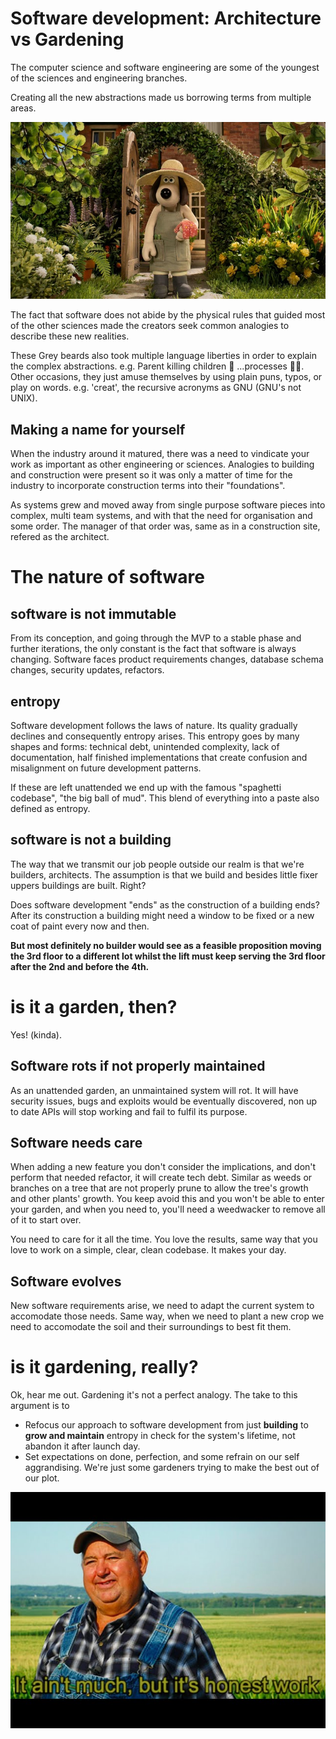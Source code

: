 
# Software development: Architecture vs Gardening

The computer science and software engineering are some of the youngest of the sciences and engineering branches.

Creating all the new abstractions made us borrowing terms from multiple areas.

<img src="/thoughts-photos/gromit-gardener.png" max-width="600px" padding="3em"/>

The fact that software does not abide by the physical rules that guided most of the other sciences made the creators seek common analogies to describe these new realities. 

These Grey beards also took multiple language liberties in order to explain the complex abstractions. e.g. Parent killing children 😬 ...processes 😮‍💨.
Other occasions, they just amuse themselves by using plain puns, typos, or play on words. e.g. 'creat', the recursive acronyms as GNU (GNU's not UNIX).

## Making a name for yourself

When the industry around it matured, there was a need to vindicate your work as important as other engineering or sciences. Analogies to building and construction were present so it was only a matter of time for the industry to incorporate construction terms into their "foundations". 

As systems grew and moved away from single purpose software pieces into complex, multi team systems, and with that the need for organisation and some order. The manager of that order was, same as in a construction site, refered as the architect.

# The nature of software

## software is not immutable

From its conception, and going through the MVP to a stable phase and further iterations, the only constant is the fact that software is always changing.
Software faces product requirements changes, database schema changes, security updates, refactors.

## entropy 

Software development follows the laws of nature. Its quality gradually declines and consequently entropy arises. 
This entropy goes by many shapes and forms: technical debt, unintended complexity, lack of documentation, half finished implementations that create confusion and misalignment on future development patterns.

If these are left unattended we end up with the famous "spaghetti codebase", "the big ball of mud". This blend of everything into a paste also defined as entropy.

## software is not a building

The way that we transmit our job people outside our realm is that we're builders, architects. The assumption is that we build and besides little fixer uppers buildings are built. Right?

Does software development "ends" as the construction of a building ends? 
After its construction a building might need a window to be fixed or a new coat of paint every now and then. 

**But most definitely no builder would see as a feasible proposition moving the 3rd floor to a different lot whilst the lift must keep serving the 3rd floor after the 2nd and before the 4th.**

# is it a garden, then? 

Yes! (kinda).

## Software rots if not properly maintained 

As an unattended garden, an unmaintained system will rot. It will have security issues, bugs and exploits would be eventually discovered, non up to date APIs will stop working and fail to fulfil its purpose.

## Software needs care

When adding a new feature you don't consider the implications, and don't perform that needed refactor, it will create tech debt. Similar as weeds or branches on a tree that are not properly prune to allow the tree's growth and other plants' growth. You keep avoid this and you won't be able to enter your garden, and when you need to, you'll need a weedwacker to remove all of it to start over.

You need to care for it all the time.
You love the results, same way that you love to work on a simple, clear, clean codebase. It makes your day.

## Software evolves

New software requirements arise, we need to adapt the current system to accomodate those needs.
Same way, when we need to plant a new crop we need to accomodate the soil and their surroundings to best fit them. 

# is it gardening, really?  

Ok, hear me out. Gardening it's not a perfect analogy. The take to this argument is to

 - Refocus our approach to software development from just **building** to **grow and maintain** entropy in check for the system's lifetime, not abandon it after launch day. 
 - Set expectations on done, perfection, and some refrain on our self aggrandising. We're just some gardeners trying to make the best out of our plot. 

<img src="/thoughts-photos/honest-work-meme.png" max-width="600px" margin="3em"/>

